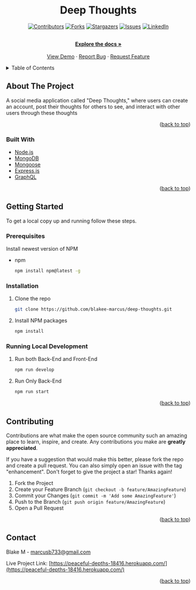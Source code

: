 <div align="center">

# Deep Thoughts

[![Contributors][contributors-shield]][contributors-url]
[![Forks][forks-shield]][forks-url]
[![Stargazers][stars-shield]][stars-url]
[![Issues][issues-shield]][issues-url]
[![LinkedIn][linkedin-shield]][linkedin-url]

</div>

<!-- PROJECT LOGO -->
<div align="center">

  <p align="center">
      <br />
    <a href="https://github.com/blakee-marcus/deep-thoughts"><strong>Explore the docs »</strong></a>
    <br />
    <br />
    <a href="https://bm-deepthoughts-1492b9add94c.herokuapp.com/">View Demo</a>
    ·
    <a href="https://github.com/blakee-marcus/deep-thoughts/issues">Report Bug</a>
    ·
    <a href="https://github.com/blakee-marcus/deep-thoughts/issues">Request Feature</a>
  </p>
</div>



<!-- TABLE OF CONTENTS -->
<details>
  <summary>Table of Contents</summary>
  <ol>
    <li>
      <a href="#about-the-project">About The Project</a>
      <ul>
        <li><a href="#built-with">Built With</a></li>
      </ul>
    </li>
    <li>
      <a href="#getting-started">Getting Started</a>
      <ul>
        <li><a href="#prerequisites">Prerequisites</a></li>
        <li><a href="#installation">Installation</a></li>
      </ul>
    </li>
    <li><a href="#contributing">Contributing</a></li>
    <li><a href="#contact">Contact</a></li>
    </ol>
</details>



<!-- ABOUT THE PROJECT -->
## About The Project

A social media application called "Deep Thoughts," where users can create an account, post their thoughts for others to see, and interact with other users through these thoughts

<p align="right">(<a href="#top">back to top</a>)</p>



### Built With

* [Node.js](https://nodejs.org/en/)
* [MongoDB](https://www.mongodb.com/)
* [Mongoose](https://mongoosejs.com/)
* [Express.js](https://expressjs.com/)
* [GraphQL](https://graphql.org/)


<p align="right">(<a href="#top">back to top</a>)</p>



<!-- GETTING STARTED -->
## Getting Started

To get a local copy up and running follow these steps.

### Prerequisites

Install newest version of NPM
* npm
  ```sh
  npm install npm@latest -g
  ```

### Installation

1. Clone the repo
   ```sh
   git clone https://github.com/blakee-marcus/deep-thoughts.git
   ```
2. Install NPM packages
   ```sh
   npm install
   ```
### Running Local Development
1. Run both Back-End and Front-End
    ```sh
    npm run develop
    ```
2. Run Only Back-End
   ```sh
   npm run start
   ```
<p align="right">(<a href="#top">back to top</a>)</p>

<!-- CONTRIBUTING -->
## Contributing

Contributions are what make the open source community such an amazing place to learn, inspire, and create. Any contributions you make are **greatly appreciated**.

If you have a suggestion that would make this better, please fork the repo and create a pull request. You can also simply open an issue with the tag "enhancement".
Don't forget to give the project a star! Thanks again!

1. Fork the Project
2. Create your Feature Branch (`git checkout -b feature/AmazingFeature`)
3. Commit your Changes (`git commit -m 'Add some AmazingFeature'`)
4. Push to the Branch (`git push origin feature/AmazingFeature`)
5. Open a Pull Request

<p align="right">(<a href="#top">back to top</a>)</p>



<!-- CONTACT -->
## Contact

Blake M - marcusb733@gmail.com

Live Project Link: [https://peaceful-depths-18416.herokuapp.com/](https://peaceful-depths-18416.herokuapp.com/)

<p align="right">(<a href="#top">back to top</a>)</p>


<!-- MARKDOWN LINKS & IMAGES -->
<!-- https://www.markdownguide.org/basic-syntax/#reference-style-links -->
[contributors-shield]: https://img.shields.io/github/contributors/blakee-marcus/deep-thoughts.svg?style=for-the-badge
[contributors-url]: https://github.com/blakee-marcus/deep-thoughts/graphs/contributors
[forks-shield]: https://img.shields.io/github/forks/blakee-marcus/deep-thoughts.svg?style=for-the-badge
[forks-url]: https://github.com/blakee-marcus/deep-thoughts/network/members
[stars-shield]: https://img.shields.io/github/stars/blakee-marcus/deep-thoughts.svg?style=for-the-badge
[stars-url]: https://github.com/blakee-marcus/deep-thoughts/stargazers
[issues-shield]: https://img.shields.io/github/issues/blakee-marcus/deep-thoughts.svg?style=for-the-badge
[issues-url]: https://github.com/blakee-marcus/deep-thoughts/issues
[linkedin-shield]: https://img.shields.io/badge/-LinkedIn-black.svg?style=for-the-badge&logo=linkedin&colorB=555
[linkedin-url]: https://linkedin.com/in/blake-marcus
[product-screenshot]: images/screenshot.png

